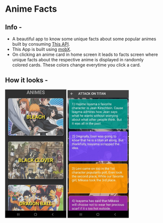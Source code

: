 # Anime Facts

## Info -

- A beautiful app to know some unique facts about some popular animes built by consuming [This API](https://chandan-02.github.io/anime-facts-rest-api/).
- This App is built using [mobX](https://pub.dev/packages/mobx).
- On clicking an anime card in home screen it leads to facts screen where unique facts about the respective anime is displayed in randomly colored cards. These colors change everytime you click a card.

## How it looks -

<p float="left">
  <img src="app_img_1.jpeg" width="200" />
  <img src="app_img_2.jpeg" width="200" /> 
</p>
